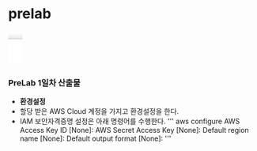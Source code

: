 # prelab
![image](https://github.com/Kim-sehee/prelab/blob/main/%EC%BA%A1%EC%B2%98.JPG)

### PreLab 1일차 산출물 ###

- **환경설정**
- 할당 받은 AWS Cloud 계정을 가지고 환경설정을 한다.
- IAM 보안자격증명 설정은 아래 명령어를 수행한다.
'''
aws configure
AWS Access Key ID [None]:
AWS Secret Access Key [None]:
Default region name [None]: 
Default output format [None]:
'''
